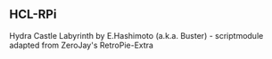 ## HCL-RPi
Hydra Castle Labyrinth by E.Hashimoto (a.k.a. Buster) - scriptmodule adapted from ZeroJay's RetroPie-Extra
